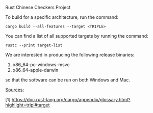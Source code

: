 <h>Rust Chinese Checkers Project</h>

To build for a specific architecture, run the command:

```cargo build --all-features --target <TRIPLE>```

You can find a list of all supported targets by running the command:

```rustc --print target-list```

We are interested in producing the following release binaries:

<ol>
<li>x86_64-pc-windows-msvc</li>
<li>x86_64-apple-darwin</li>
</ol>

so that the software can be run on both Windows and Mac.

<p><u>Sources:</u></p>

[1] https://doc.rust-lang.org/cargo/appendix/glossary.html?highlight=tripl#target
